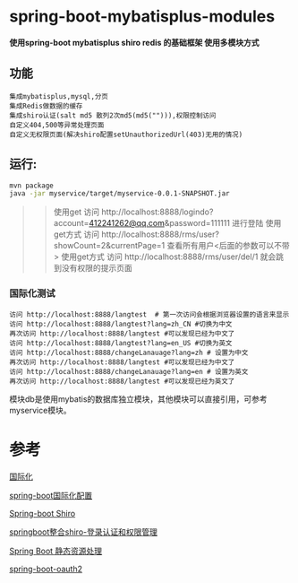 # spring-boot-mybatisplus-modules

**使用spring-boot mybatisplus shiro redis 的基础框架 使用多模块方式**
## 功能
```
集成mybatisplus,mysql,分页
集成Redis做数据的缓存
集成shiro认证(salt md5 散列2次md5(md5(""))),权限控制访问
自定义404,500等异常处理页面
自定义无权限页面(解决shiro配置setUnauthorizedUrl(403)无用的情况)
```

## 运行:
```bash
mvn package
java -jar myservice/target/myservice-0.0.1-SNAPSHOT.jar
```


>>使用get 访问 http://localhost:8888/logindo?account=412241262@qq.com&password=111111 进行登陆
>>使用get方式 访问 http://localhost:8888/rms/user?showCount=2&currentPage=1 查看所有用户<后面的参数可以不带>
>>使用get方式 访问 http://localhost:8888/rms/user/del/1 就会跳到没有权限的提示页面


### 国际化测试

```
访问 http://localhost:8888/langtest  # 第一次访问会根据浏览器设置的语言来显示
访问 http://localhost:8888/langtest?lang=zh_CN #切换为中文
再次访问 http://localhost:8888/langtest #可以发现已经为中文了
访问 http://localhost:8888/langtest?lang=en_US #切换为英文
访问 http://localhost:8888/changeLanauage?lang=zh # 设置为中文
再次访问 http://localhost:8888/langtest #可以发现已经为中文了
访问 http://localhost:8888/changeLanauage?lang=en # 设置为英文
再次访问 http://localhost:8888/langtest #可以发现已经为英文了
```

模块db是使用mybatis的数据库独立模块，其他模块可以直接引用，可参考myservice模块。



# 参考


[国际化](https://github.com/hendisantika/spring-boot-i18n)

[spring-boot国际化配置](https://github.com/zl736732419/spring-boot-i18n)

[Spring-boot Shiro](https://github.com/xuezhijian/Spring-Demo-Repository/tree/master/shiroDemo)

[springboot整合shiro-登录认证和权限管理](http://www.importnew.com/26055.html)

[Spring Boot 静态资源处理](http://blog.csdn.net/isea533/article/details/50412212)

[spring-boot-oauth2](https://spring.io/guides/tutorials/spring-boot-oauth2/)
